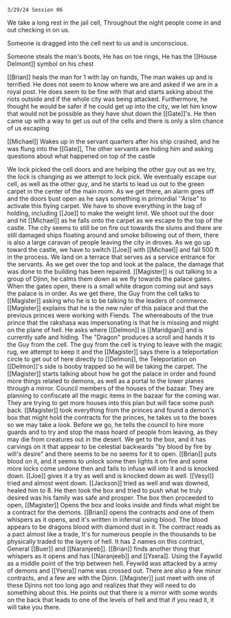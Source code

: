 	3/29/24 Session 06

We take a long rest in the jail cell, Throughout the night people come in and out checking in on us.

Someone is dragged into the cell next to us and is unconscious.

Someone steals the man's boots, He has on toe rings, He has the [[House Delmont]] symbol on his chest

[[Brian]] heals the man for 1 with lay on hands, The man wakes up and is terrified. He does not seem to know where we are and asked if we are in a royal post. He does seem to be fine with that and starts asking about the riots outside and if the whole city was being attacked. Furthermore, he thought he would be safer if he could get up into the city, we let him know that would not be possible as they have shut down the [[Gate]]'s. He then came up with a way to get us out of the cells and there is only a slim chance of us escaping

[[Michael]] Wakes up in the servant quarters after his ship crashed, and he was flung into the [[Gate]], The other servants are hiding him and asking questions about what happened on top of the castle

We lock picked the cell doors and are helping the other guy out as we try, the lock is changing as we attempt to lock pick. We eventually escape our cell, as well as the other guy, and he starts to lead us out to the green carpet in the center of the main room. As we get there, an alarm goes off and the doors bust open as he says something in primordial ''Arise" to activate this flying carpet. We have to shove everything in the bag of holding, including [[Joe]] to make the weight limit. We shoot out the door and hit [[Michael]] as he falls onto the carpet as we escape to the top of the castle. The city seems to still be on fire out towards the slums and there are still damaged ships floating around and smoke billowing out of them, there is also a large caravan of people leaving the city in droves. As we go up toward the castle, we have to switch [[Joe]] with [[Michael]] and fall 500 ft. in the process. We land on a terrace that serves as a service entrance for the servants. As we get over the top and look at the palace, the damage that was done to the building has been repaired. [[Magister]] is out talking to a group of Djinn, he calms them down as we fly towards the palace gates. When the gates open, there is a small white dragon coming out and says the palace is in order. As we get there, the Guy from the cell talks to [[Magister]] asking who he is to be talking to the leaders of commerce. [[Magister]] explains that he is the new ruler of this palace and that the previous princes were working with Fiends. The whereabouts of the true prince that the rakshasa was impersonating is that he is missing and might on the plane of hell. He asks where [[Delmon]] is [[Maridgian]] and is currently safe and hiding. The "Dragon" produces a scroll and hands it to the Guy from the cell. The guy from the cell is trying to leave with the magic rug, we attempt to keep it and the [[Magister]] says there is a teleportation circle to get out of here directly to [[Delmon]], the Teleportation on [[Delmon]]'s side is booby trapped so he will be taking the carpet. The [[Magister]] starts talking about how he got the palace in order and found more things related to demons, as well as a portal to the lower planes through a mirror. Council members of the houses of the bazaar. They are planning to confiscate all the magic items in the bazaar for the coming war. They are trying to get more houses into this plan but will face some push back. [[Magister]] took everything from the princes and found a demon's box that might hold the contracts for the princes, he takes us to the boxes so we may take a look. Before we go, he tells the council to hire more guards and to try and stop the mass hoard of people from leaving, as they may die from creatures out in the desert. We get to the box, and it has carvings on it that appear to be celestial backwards "by blood by fire by will's desire" and there seems to be no seems for it to open. [[Brian]] puts blood on it, and it seems to unlock some then lights it on fire and some more locks come undone then and fails to infuse will into it and is knocked down. [[Joe]] gives it a try as well and is knocked down as well. [[Vesyl]] tried and almost went down. [[Jackson]] tried as well and was downed, healed him to 8. He then took the box and tried to push what he truly desired was his family was safe and prosper. The box then proceeded to open, [[Magister]] Opens the box and looks inside and finds what might be a contract for the demons. [[Brian]] opens the contracts and one of them whispers as it opens, and it's written in infernal using blood. The blood appears to be dragons blood with diamond dust in it. The contract reads as a pact almost like a trade, It's for numerous people in the thousands to be physically traded to the layers of hell. It has 2 names on this contract, General [[Buer]] and [[Naranjeeb]]. [[Brian]] finds another thing that whispers as it opens and has [[Naranjeeb]] and [[Ysera]]. Using the Faywild as a middle point of the trip between hell. Feywild was attacked by a army of demons and [[Ysera]] name was crossed out. There are also a few minor contracts, and a few are with the Djinn. [[Magister]] just meet with one of these Djinns not too long ago and realizes that they will need to do something about this. He points out that there is a mirror with some words on the back that leads to one of the levels of hell and that if you read it, it will take you there.